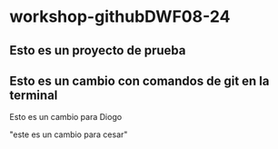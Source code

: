 # workshop-githubDWF08-24

## Esto es un proyecto de prueba

## Esto es un cambio con comandos de git en la terminal

Esto es un cambio para Diogo

"este es un cambio para cesar"